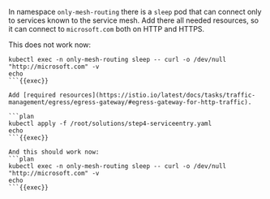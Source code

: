 In namespace `only-mesh-routing` there is a `sleep` pod that can connect only to services known to the service mesh. Add there all needed resources, so it can connect to `microsoft.com` both on HTTP and HTTPS.

This does not work now:
```plan
kubectl exec -n only-mesh-routing sleep -- curl -o /dev/null "http://microsoft.com" -v
echo
```{{exec}}

Add [required resources](https://istio.io/latest/docs/tasks/traffic-management/egress/egress-gateway/#egress-gateway-for-http-traffic).

```plan
kubectl apply -f /root/solutions/step4-serviceentry.yaml
echo
```{{exec}}

And this should work now:
```plan
kubectl exec -n only-mesh-routing sleep -- curl -o /dev/null "http://microsoft.com" -v
echo
```{{exec}}